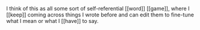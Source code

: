 I think of this as all some sort of self-referential [[word]] [[game]], where I [[keep]] coming across things I wrote before and can edit them to fine-tune what I mean or what I [[have]] to say. 